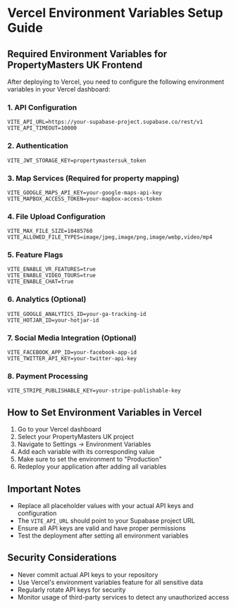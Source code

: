 # Vercel Environment Variables Setup Guide

## Required Environment Variables for PropertyMasters UK Frontend

After deploying to Vercel, you need to configure the following environment variables in your Vercel dashboard:

### 1. API Configuration
```
VITE_API_URL=https://your-supabase-project.supabase.co/rest/v1
VITE_API_TIMEOUT=10000
```

### 2. Authentication
```
VITE_JWT_STORAGE_KEY=propertymastersuk_token
```

### 3. Map Services (Required for property mapping)
```
VITE_GOOGLE_MAPS_API_KEY=your-google-maps-api-key
VITE_MAPBOX_ACCESS_TOKEN=your-mapbox-access-token
```

### 4. File Upload Configuration
```
VITE_MAX_FILE_SIZE=10485760
VITE_ALLOWED_FILE_TYPES=image/jpeg,image/png,image/webp,video/mp4
```

### 5. Feature Flags
```
VITE_ENABLE_VR_FEATURES=true
VITE_ENABLE_VIDEO_TOURS=true
VITE_ENABLE_CHAT=true
```

### 6. Analytics (Optional)
```
VITE_GOOGLE_ANALYTICS_ID=your-ga-tracking-id
VITE_HOTJAR_ID=your-hotjar-id
```

### 7. Social Media Integration (Optional)
```
VITE_FACEBOOK_APP_ID=your-facebook-app-id
VITE_TWITTER_API_KEY=your-twitter-api-key
```

### 8. Payment Processing
```
VITE_STRIPE_PUBLISHABLE_KEY=your-stripe-publishable-key
```

## How to Set Environment Variables in Vercel

1. Go to your Vercel dashboard
2. Select your PropertyMasters UK project
3. Navigate to Settings → Environment Variables
4. Add each variable with its corresponding value
5. Make sure to set the environment to "Production"
6. Redeploy your application after adding all variables

## Important Notes

- Replace all placeholder values with your actual API keys and configuration
- The `VITE_API_URL` should point to your Supabase project URL
- Ensure all API keys are valid and have proper permissions
- Test the deployment after setting all environment variables

## Security Considerations

- Never commit actual API keys to your repository
- Use Vercel's environment variables feature for all sensitive data
- Regularly rotate API keys for security
- Monitor usage of third-party services to detect any unauthorized access
